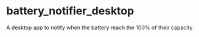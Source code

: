 # battery_notifier_desktop
A desktop app to notify when the battery reach the 100% of their capacity
